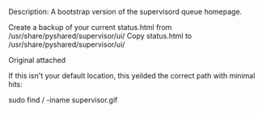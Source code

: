 Description:
	A bootstrap version of the supervisord queue homepage.

Create a backup of your current status.html from /usr/share/pyshared/supervisor/ui/
Copy status.html to /usr/share/pyshared/supervisor/ui/

Original attached

If this isn't your default location, this yeilded the correct path with minimal hits:

sudo find / -iname supervisor.gif